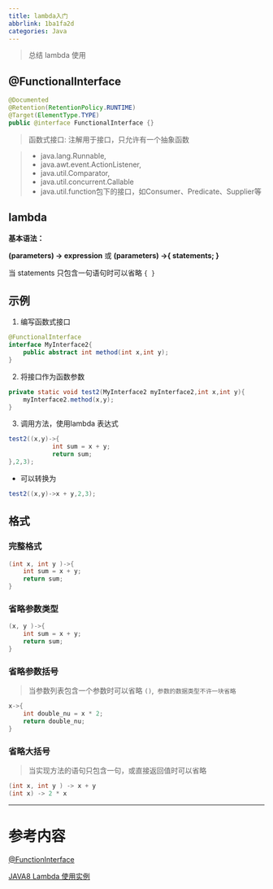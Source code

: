 ```yaml
---
title: lambda入门
abbrlink: 1ba1fa2d
categories: Java
---
```

> 总结 lambda 使用

<!-- more -->
## @FunctionalInterface

```java
@Documented
@Retention(RetentionPolicy.RUNTIME)
@Target(ElementType.TYPE)
public @interface FunctionalInterface {}
```

> 函数式接口: 注解用于接口，只允许有一个抽象函数

> - java.lang.Runnable,
> - java.awt.event.ActionListener,
> - java.util.Comparator,
> - java.util.concurrent.Callable
> - java.util.function包下的接口，如Consumer、Predicate、Supplier等

## lambda

**基本语法：**

**(parameters) -> expression** 或 **(parameters) ->{ statements; }**

当 statements 只包含一句语句时可以省略 `{ }`



## 示例

1. 编写函数式接口

```java
@FunctionalInterface
interface MyInterface2{
    public abstract int method(int x,int y);
}
```

2. 将接口作为函数参数

```java
private static void test2(MyInterface2 myInterface2,int x,int y){
    myInterface2.method(x,y);
}
```

3. 调用方法，使用lambda 表达式

```java
test2((x,y)->{
            int sum = x + y;
            return sum;
},2,3);
```

- 可以转换为

```java
test2((x,y)->x + y,2,3);
```

## 格式

### 完整格式

```java
(int x, int y )->{
    int sum = x + y;
    return sum;
}
```

### 省略参数类型

```java
(x, y )->{
    int sum = x + y;
    return sum;
}
```

### 省略参数括号

> 当参数列表包含一个参数时可以省略 `()`,` 参数的数据类型不许一块省略`

```java
x->{
    int double_nu = x * 2;
    return double_nu;
}
```

### 省略大括号

> 当实现方法的语句只包含一句，或直接返回值时可以省略

```java
(int x, int y ) -> x + y
(int x) -> 2 * x
```


---

# 参考内容

[@FunctionInterface](https://www.jianshu.com/p/52cdc402fb5d)

[JAVA8 Lambda 使用实例](https://blog.csdn.net/qq_37176126/article/details/81273195)

